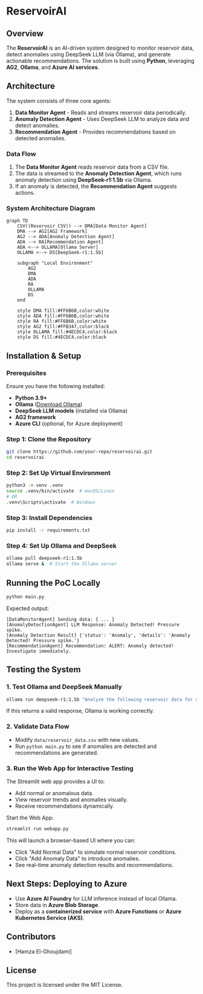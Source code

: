 # ReservoirAI

## Overview
The **ReservoirAI** is an AI-driven system designed to monitor reservoir data, detect anomalies using DeepSeek LLM (via Ollama), and generate actionable recommendations. The solution is built using **Python**, leveraging **AG2**, **Ollama**, and **Azure AI services**.

## Architecture
The system consists of three core agents:
1. **Data Monitor Agent** - Reads and streams reservoir data periodically.
2. **Anomaly Detection Agent** - Uses DeepSeek LLM to analyze data and detect anomalies.
3. **Recommendation Agent** - Provides recommendations based on detected anomalies.

### Data Flow
1. The **Data Monitor Agent** reads reservoir data from a CSV file.
2. The data is streamed to the **Anomaly Detection Agent**, which runs anomaly detection using **DeepSeek-r1:1.5b** via Ollama.
3. If an anomaly is detected, the **Recommendation Agent** suggests actions.

### System Architecture Diagram

```mermaid
graph TD
    CSV((Reservoir CSV)) --> DMA[Data Monitor Agent]
    DMA --> AG2[AG2 Framework]
    AG2 --> ADA[Anomaly Detection Agent]
    ADA --> RA[Recommendation Agent]
    ADA <--> OLLAMA[Ollama Server]
    OLLAMA <--> DS[DeepSeek-r1:1.5b]
    
    subgraph "Local Environment"
        AG2
        DMA
        ADA
        RA
        OLLAMA
        DS
    end
    
    style DMA fill:#FF6B6B,color:white
    style ADA fill:#FF6B6B,color:white
    style RA fill:#FF6B6B,color:white
    style AG2 fill:#FFB347,color:black
    style OLLAMA fill:#4ECDC4,color:black
    style DS fill:#4ECDC4,color:black
```

## Installation & Setup
### Prerequisites
Ensure you have the following installed:
- **Python 3.9+**
- **Ollama** ([Download Ollama](https://ollama.ai/download))
- **DeepSeek LLM models** (installed via Ollama)
- **AG2 framework**
- **Azure CLI** (optional, for Azure deployment)

### Step 1: Clone the Repository
```bash
git clone https://github.com/your-repo/reservoirai.git
cd reservoirai
```

### Step 2: Set Up Virtual Environment
```bash
python3 -m venv .venv
source .venv/bin/activate  # macOS/Linux
# OR
.venv\Scripts\activate  # Windows
```

### Step 3: Install Dependencies
```bash
pip install -r requirements.txt
```

### Step 4: Set Up Ollama and DeepSeek
```bash
ollama pull deepseek-r1:1.5b
ollama serve &  # Start the Ollama server
```

## Running the PoC Locally
```bash
python main.py
```
Expected output:
```
[DataMonitorAgent] Sending data: { ... }
[AnomalyDetectionAgent] LLM Response: Anomaly Detected! Pressure spike.
[Anomaly Detection Result] {'status': 'Anomaly', 'details': 'Anomaly Detected! Pressure spike.'}
[RecommendationAgent] Recommendation: ALERT: Anomaly detected! Investigate immediately.
```

## Testing the System
### 1. Test Ollama and DeepSeek Manually
```bash
ollama run deepseek-r1:1.5b "Analyze the following reservoir data for anomalies: Pressure: 1200 PSI, Temperature: 85°C, Flow Rate: 300 L/min"
```
If this returns a valid response, Ollama is working correctly.

### 2. Validate Data Flow
- Modify `data/reservoir_data.csv` with new values.
- Run `python main.py` to see if anomalies are detected and recommendations are generated.

### 3. Run the Web App for Interactive Testing
The Streamlit web app provides a UI to:
- Add normal or anomalous data.
- View reservoir trends and anomalies visually.
- Receive recommendations dynamically.

Start the Web App:
```bash
streamlit run webapp.py
```

This will launch a browser-based UI where you can:
- Click "Add Normal Data" to simulate normal reservoir conditions.
- Click "Add Anomaly Data" to introduce anomalies.
- See real-time anomaly detection results and recommendations.

## Next Steps: Deploying to Azure
- Use **Azure AI Foundry** for LLM inference instead of local Ollama.
- Store data in **Azure Blob Storage**.
- Deploy as a **containerized service** with **Azure Functions** or **Azure Kubernetes Service (AKS)**.

## Contributors
- [Hamza El-Ghoujdami]

## License
This project is licensed under the MIT License.